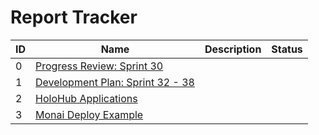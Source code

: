 # Report Tracker
|ID|Name|Description|Status|
|-|-|-|-|
|0|[Progress Review: Sprint 30][0]|||
|1|[Development Plan: Sprint 32 - 38][1]|||
|2|[HoloHub Applications][2]|||
|3|[Monai Deploy Example][3]|||

[0]: ./report-00000.md
[1]: ./report-00001.md
[2]: ./report-00002.md
[3]: ./report-00003.md
[4]: ./report-00004.md